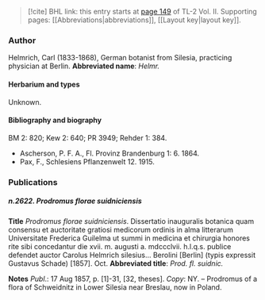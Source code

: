 > [!cite] BHL link: this entry starts at [page 149](https://www.biodiversitylibrary.org/page/33068391) of TL-2 Vol. II.
> Supporting pages: [[Abbreviations|abbreviations]], [[Layout key|layout key]].

### Author

Helmrich, Carl (1833-1868), German botanist from Silesia, practicing physician at Berlin. 
**Abbreviated name**: *Helmr.*

#### Herbarium and types

Unknown.

#### Bibliography and biography

BM 2: 820; Kew 2: 640; PR 3949; Rehder 1: 384.
- Ascherson, P. F. A., Fl. Provinz Brandenburg 1: 6. 1864.
- Pax, F., Schlesiens Pflanzenwelt 12. 1915.

### Publications

##### n.2622. Prodromus florae suidniciensis

**Title**
*Prodromus florae suidniciensis*. Dissertatio inauguralis botanica quam consensu et auctoritate gratiosi medicorum ordinis in alma litterarum Universitate Frederica Guilelma ut summi in medicina et chirurgia honores rite sibi concedantur die xvii. m. augusti a. mdccclvii. h.l.q.s. publice defendet auctor Carolus Helmrich silesius... Berolini \[Berlin\] (typis expressit Gustavus Schade) \[1857\]. Oct.
**Abbreviated title**: *Prod. fl. suidnic.*

**Notes**
*Publ*.: 17 Aug 1857, p. \[1\]-31, \[32, theses\]. *Copy*: NY. – Prodromus of a flora of Schweidnitz in Lower Silesia near Breslau, now in Poland.

